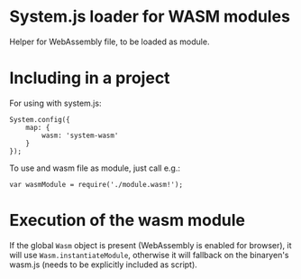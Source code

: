 # System.js loader for WASM modules

Helper for WebAssembly file, to be loaded as module.

# Including in a project

For using with system.js:

    System.config({
        map: {
            wasm: 'system-wasm'
        }
    });
    
To use and wasm file as module, just call e.g.:

    var wasmModule = require('./module.wasm!');   

 
# Execution of the wasm module 

If the global `Wasm` object is present (WebAssembly is enabled for browser),
it will use `Wasm.instantiateModule`, otherwise it will fallback on the
binaryen's wasm.js (needs to be explicitly included as script).